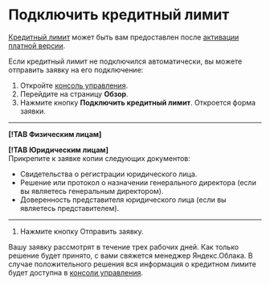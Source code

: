 # Подключить кредитный лимит 

[Кредитный лимит](../concepts/credit-limit.md) может быть вам предоставлен после [активации платной версии](../operations/activate-commercial.md).

Если кредитный лимит не подключился автоматически, вы можете отправить заявку на его подключение: 
1. Откройте [консоль управления](https://console.cloud.yandex.ru/billing). 
1. Перейдите на страницу **Обзор**.
1. Нажмите кнопку **Подключить кредитный лимит**. Откроется форма заявки.

  ---  
      
 **[!TAB Физическим лицам]**
 

        
 **[!TAB Юридическим лицам]**
  <br/>Прикрепите к заявке копии следующих документов: 
 - Свидетельства о регистрации юридического лица.
 - Решение или протокол о назначении генерального директора (если вы являетесь генеральным директором).
 - Доверенность представителя юридического лица (если вы являетесь представителем). 

       
  ---    
  
1. Нажмите кнопку Отправить заявку.

Вашу заявку рассмотрят в течение трех рабочих дней. Как только решение будет принято, с вами свяжется менеджер Яндекс.Облака. В случае положительного решения вся информация о кредитном лимите будет доступна  в [консоли управления](https://console.cloud.yandex.ru/billing).

